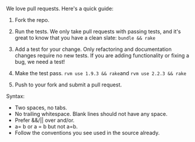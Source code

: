 We love pull requests. Here's a quick guide:

1. Fork the repo.

2. Run the tests. We only take pull requests with passing tests, and it's great
to know that you have a clean slate: `bundle && rake`

3. Add a test for your change. Only refactoring and documentation changes
require no new tests. If you are adding functionality or fixing a bug, we need
a test!

4. Make the test pass. `rvm use 1.9.3 && rake`​ and ​`rvm use 2.2.3 && rake`​

5. Push to your fork and submit a pull request.

Syntax:

* Two spaces, no tabs.
* No trailing whitespace. Blank lines should not have any space.
* Prefer &&/|| over and/or.
* a= b or a = b but not a=b.
* Follow the conventions you see used in the source already.

